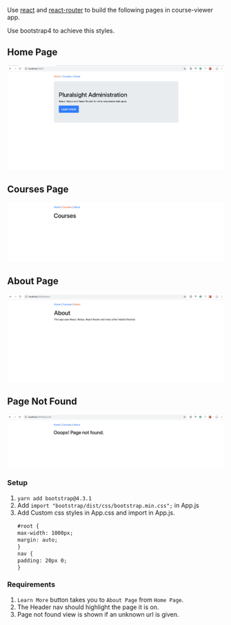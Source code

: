 Use [react](https://reactjs.org/docs/getting-started.html) and [react-router](https://reacttraining.com/react-router/web/guides/quick-start) to build the following pages in course-viewer app.

Use bootstrap4 to achieve this styles.

## Home Page
![Home Page](images/1-home.png)

## Courses Page
![Courses Page](images/1-courses.png)

## About Page
![About Page](images/1-about.png)

## Page Not Found
![Page Not Found Page](images/1-pagenotfound.png)

### Setup
1. `yarn add bootstrap@4.3.1`
2. Add `import "bootstrap/dist/css/bootstrap.min.css";` in App.js
3. Add Custom css styles in App.css and import in App.js.
    ```
    #root {
    max-width: 1000px;
    margin: auto;
    }
    nav {
    padding: 20px 0;
    }
    ```

### Requirements
1. `Learn More` button takes you to `About Page` from `Home Page`.
2. The Header nav should highlight the page it is on.
3. Page not found view is shown if an unknown url is given.